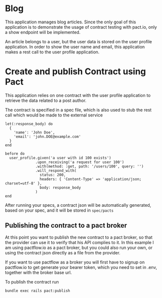 # Blog

This application manages blog articles.
Since the only goal of this application is to demonstrate the usage of
contract testing with pact.io, only a show endpoint will be implemented.

An article belongs to a user, but the user data is stored on the user profile
application. In order to show the user name and email, this application makes
a rest call to the user profile application.

# Create and publish Contract using Pact

This application relies on one contract with the user profile application to
retrieve the data related to a post author.

The contract is specified in a spec file, which is also used to stub the rest
call which would be made to the external service

```
let(:response_body) do
  {
    'name': 'John Doe',
    'email': 'john.DOE@example.com'
  }
end

before do
  user_profile.given('a user with id 100 exists')
              .upon_receiving('a request for user 100')
              .with(method: :get, path: '/users/100', query: '')
              .will_respond_with(
                status: 200,
                headers: { 'Content-Type' => 'application/json; charset=utf-8' },
                body: response_body
              )
end
```

After running your specs, a contract json will be automatically generated, based
on your spec, and it will be stored in `spec/pacts`

## Publishing the contract to a pact broker

At this point you want to publish the new contract to a pact broker, so that the
provider can use it to verify that his API complies to it. In this example I am
using pactflow.io as a pact broker, but you could also run your own, or using the
contract json directly as a file from the provider.

If you want to use pactflow as a broker you will first have to signup on pactflow.io
to get generate your bearer token, which you need to set in .env, together with
the broker base url.

To publish the contract run

```
bundle exec rails pact:publish
```

